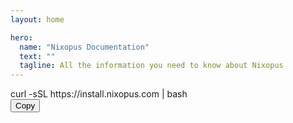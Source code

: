 ```yaml
---
layout: home

hero:
  name: "Nixopus Documentation"
  text: ""
  tagline: All the information you need to know about Nixopus
---
```

<div class="command-block-container">
  <div class="command-block">
    <div class="command-text">
      curl -sSL https://install.nixopus.com | bash
    </div>
    <button class="copy-button" onclick="navigator.clipboard.writeText(this.previousElementSibling.textContent.trim()); this.innerText='Copied!'; setTimeout(()=>this.innerText='Copy',1200);">Copy</button>
  </div>
</div>
<SponsorsMarquee />
